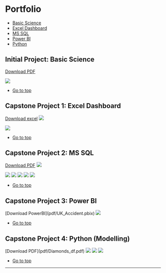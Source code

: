<h1 id="Portfolio">Portfolio</h1>

- <a href="#BS">Basic Science</a>
- <a href="#ED">Excel Dashboard</a>
- <a href="#SQL">MS SQL</a>
- <a href="#PBI">Power BI</a>
- <a href="#PYT">Python</a>


<h2 id="BS">Initial Project: Basic Science</h2>

[Download PDF](pdf/AntGroup.pdf)

<img src="images/AntGroup.jpg?raw=true"/>

- <a href="#Portfolio">Go to top</a>

<h2 id="ED">Capstone Project 1: Excel Dashboard</h2>

[Download excel](pdf/diamonds.xlsx)
<img src="images/Diamonds.jpg?raw=true"/>

<img src="images/Diamonds_Dashboard.jpg?raw=true"/>

- <a href="#Portfolio">Go to top</a>

<h2 id="SQL">Capstone Project 2: MS SQL</h2>

[Download PDF](pdf/HairSalon_PP.pdf)
<img src="images/HairSalon_Main_SQL.jpg?raw=true"/>

<img src="images/HairSalon_Busiest.jpg?raw=true"/>

<img src="images/HairSalon_Topclients.jpg?raw=true"/>

<img src="images/HairSalon_NoShow.jpg?raw=true"/>

<img src="images/HairSalon_StoredProcedures.jpg?raw=true"/>

<img src="images/HairSalon_Functions.jpg?raw=true"/>

- <a href="#Portfolio">Go to top</a>

<h2 id="PBI">Capstone Project 3: Power BI</h2>
[Download PowerBI](pdf/UK_Accident.pbix)
<img src="images/UKAccidents_PowerBI.jpg?raw=true"/>

- <a href="#Portfolio">Go to top</a>

<h2 id="PYT">Capstone Project 4: Python (Modelling)</h2>
[Download PDF](pdf/Diamonds_df.pdf)
<img src="images/Diamonds_Python.jpg?raw=true"/>

<img src="images/Diamonds_Python_Results.jpg?raw=true"/>

<img src="images/Diamonds_Python_Feature.jpg?raw=true"/>


- <a href="#Portfolio">Go to top</a>






---


